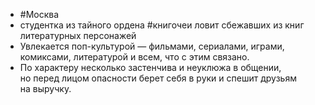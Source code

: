 * #Москва 
* студентка из тайного ордена #книгочеи ловит сбежавших из книг литературных персонажей
* Увлекается поп-культурой — фильмами, сериалами, играми, комиксами, литературой и всем, что с этим связано. 
* По характеру несколько застенчива и неуклюжа в общении, но перед лицом опасности берет себя в руки и спешит друзьям на выручку.